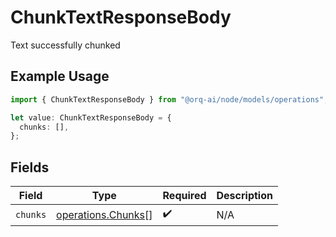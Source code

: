 # ChunkTextResponseBody

Text successfully chunked

## Example Usage

```typescript
import { ChunkTextResponseBody } from "@orq-ai/node/models/operations";

let value: ChunkTextResponseBody = {
  chunks: [],
};
```

## Fields

| Field                                                    | Type                                                     | Required                                                 | Description                                              |
| -------------------------------------------------------- | -------------------------------------------------------- | -------------------------------------------------------- | -------------------------------------------------------- |
| `chunks`                                                 | [operations.Chunks](../../models/operations/chunks.md)[] | :heavy_check_mark:                                       | N/A                                                      |